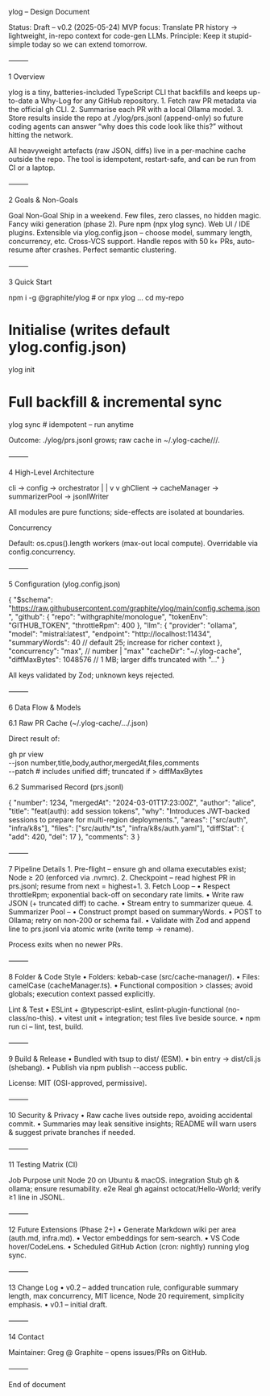 ylog – Design Document

Status: Draft – v0.2 (2025-05-24)
MVP focus: Translate PR history → lightweight, in-repo context for code-gen LLMs.
Principle: Keep it stupid-simple today so we can extend tomorrow.

⸻

1 Overview

ylog is a tiny, batteries-included TypeScript CLI that backfills and keeps up-to-date a Why-Log for any GitHub repository. 1. Fetch raw PR metadata via the official gh CLI. 2. Summarise each PR with a local Ollama model. 3. Store results inside the repo at ./ylog/prs.jsonl (append-only) so future coding agents can answer “why does this code look like this?” without hitting the network.

All heavyweight artefacts (raw JSON, diffs) live in a per-machine cache outside the repo. The tool is idempotent, restart-safe, and can be run from CI or a laptop.

⸻

2 Goals & Non-Goals

Goal Non-Goal
Ship in a weekend. Few files, zero classes, no hidden magic. Fancy wiki generation (phase 2).
Pure npm (npx ylog sync). Web UI / IDE plugins.
Extensible via ylog.config.json – choose model, summary length, concurrency, etc. Cross-VCS support.
Handle repos with 50 k+ PRs, auto-resume after crashes. Perfect semantic clustering.

⸻

3 Quick Start

npm i -g @graphite/ylog # or npx ylog …
cd my-repo

# Initialise (writes default ylog.config.json)

ylog init

# Full backfill & incremental sync

ylog sync # idempotent – run anytime

Outcome: ./ylog/prs.jsonl grows; raw cache in ~/.ylog-cache/<owner>/<repo>/.

⸻

4 High-Level Architecture

cli -> config -> orchestrator
| |
v v
ghClient -> cacheManager -> summarizerPool -> jsonlWriter

All modules are pure functions; side-effects are isolated at boundaries.

Concurrency

Default: os.cpus().length workers (max-out local compute). Overridable via config.concurrency.

⸻

5 Configuration (ylog.config.json)

{
"$schema": "https://raw.githubusercontent.com/graphite/ylog/main/config.schema.json",
"github": {
"repo": "withgraphite/monologue",
"tokenEnv": "GITHUB_TOKEN",
"throttleRpm": 400
},
"llm": {
"provider": "ollama",
"model": "mistral:latest",
"endpoint": "http://localhost:11434",
"summaryWords": 40 // default 25; increase for richer context
},
"concurrency": "max", // number | "max"
"cacheDir": "~/.ylog-cache",
"diffMaxBytes": 1048576 // 1 MB; larger diffs truncated with "…"
}

All keys validated by Zod; unknown keys rejected.

⸻

6 Data Flow & Models

6.1 Raw PR Cache (~/.ylog-cache/.../<n>.json)

Direct result of:

gh pr view <n> \
 --json number,title,body,author,mergedAt,files,comments \
 --patch # includes unified diff; truncated if > diffMaxBytes

6.2 Summarised Record (prs.jsonl)

{
"number": 1234,
"mergedAt": "2024-03-01T17:23:00Z",
"author": "alice",
"title": "feat(auth): add session tokens",
"why": "Introduces JWT-backed sessions to prepare for multi-region deployments.",
"areas": ["src/auth", "infra/k8s"],
"files": ["src/auth/*.ts", "infra/k8s/auth.yaml"],
"diffStat": { "add": 420, "del": 17 },
"comments": 3
}

⸻

7 Pipeline Details 1. Pre-flight – ensure gh and ollama executables exist; Node ≥ 20 (enforced via .nvmrc). 2. Checkpoint – read highest PR in prs.jsonl; resume from next = highest+1. 3. Fetch Loop –
• Respect throttleRpm; exponential back-off on secondary rate limits.
• Write raw JSON (+ truncated diff) to cache.
• Stream entry to summarizer queue. 4. Summarizer Pool –
• Construct prompt based on summaryWords.
• POST to Ollama; retry on non-200 or schema fail.
• Validate with Zod and append line to prs.jsonl via atomic write (write temp → rename).

Process exits when no newer PRs.

⸻

8 Folder & Code Style
• Folders: kebab-case (src/cache-manager/).
• Files: camelCase (cacheManager.ts).
• Functional composition > classes; avoid globals; execution context passed explicitly.

Lint & Test
• ESLint + @typescript-eslint, eslint-plugin-functional (no-class/no-this).
• vitest unit + integration; test files live beside source.
• npm run ci – lint, test, build.

⸻

9 Build & Release
• Bundled with tsup to dist/ (ESM).
• bin entry → dist/cli.js (shebang).
• Publish via npm publish --access public.

License: MIT (OSI-approved, permissive).

⸻

10 Security & Privacy
• Raw cache lives outside repo, avoiding accidental commit.
• Summaries may leak sensitive insights; README will warn users & suggest private branches if needed.

⸻

11 Testing Matrix (CI)

Job Purpose
unit Node 20 on Ubuntu & macOS.
integration Stub gh & ollama; ensure resumability.
e2e Real gh against octocat/Hello-World; verify ≥1 line in JSONL.

⸻

12 Future Extensions (Phase 2+)
• Generate Markdown wiki per area (auth.md, infra.md).
• Vector embeddings for sem-search.
• VS Code hover/CodeLens.
• Scheduled GitHub Action (cron: nightly) running ylog sync.

⸻

13 Change Log
• v0.2 – added truncation rule, configurable summary length, max concurrency, MIT licence, Node 20 requirement, simplicity emphasis.
• v0.1 – initial draft.

⸻

14 Contact

Maintainer: Greg @ Graphite – opens issues/PRs on GitHub.

⸻

End of document
